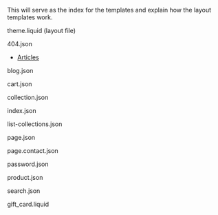 This will serve as the index for the templates and explain how the layout templates work.

theme.liquid (layout file)

404.json

- [Articles](/articles/ 'Start here to learn about the theme')

blog.json

cart.json

collection.json

index.json

list-collections.json

page.json

page.contact.json

password.json

product.json

search.json

gift_card.liquid
